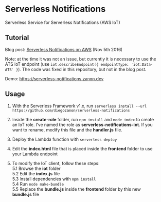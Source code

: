 # Serverless Notifications
Serverless Service for Serverless Notifications (AWS IoT)

## Tutorial

Blog post: [Serverless Notifications on AWS](https://web.archive.org/web/20200930220520/https://zanon.io/posts/serverless-notifications-on-aws) (Nov 5th 2016)

Note: at the time it was not an issue, but currently it is necessary to use the ATS IoT endpoint (use `iot.describeEndpoint({ endpointType: 'iot:Data-ATS' }`). The code was fixed in this repository, but not in the blog post.

Demo: https://serverless-notifications.zanon.dev

## Usage

1. With the Serverless Framework v1.x, run `serverless install --url https://github.com/diegozanon/serverless-notifications`

2. Inside the **create-role** folder, run `npm install` and `node index` to create an IoT role. I've named the role as **serverless-notifications-iot**. If you want to rename, modify this file and the **handler.js** file.

3. Deploy the Lambda function with `serverless deploy`

4. Edit the **index.html** file that is placed inside the **frontend** folder to use your Lambda endpoint

5. To modify the IoT client, follow these steps:  
    5.1 Browse the **iot** folder  
    5.2 Edit the **index.js** file   
    5.3 Install dependencies with `npm install`      
    5.4 Run `node make-bundle`  
    5.5 Replace the **bundle.js** inside the **frontend** folder by this new **bundle.js** file  
